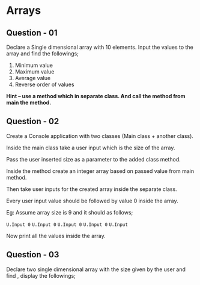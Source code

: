 # Arrays

## Question - 01
Declare a Single dimensional array with 10 elements. Input the values to the array and
find the followings;
1. Minimum value
2. Maximum value
3. Average value
4. Reverse order of values

**Hint – use a method which in separate class. And call the method from main the method.**

## Question - 02
Create a Console application with two classes (Main class + another class).

Inside the main class take a user input which is the size of the array.

Pass the user inserted size as a parameter to the added class method.

Inside the method create an integer array based on passed value from main method.

Then take user inputs for the created array inside the separate class.

Every user input value should be followed by value 0 inside the array.

Eg: Assume array size is 9 and it should as follows;

```U.Input 0``` ```U.Input 0``` ```U.Input 0``` ```U.Input 0``` ```U.Input```

Now print all the values inside the array.


## Question - 03

Declare two single dimensional array with the size given by the user and find , display
the followings;
